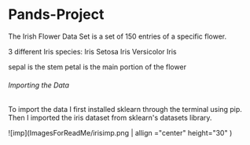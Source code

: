 # Pands-Project
 
The Irish Flower Data Set is a set of 150 entries of a specific flower.

3 different Iris species:
Iris Setosa
Iris Versicolor
Iris  

sepal is the stem
petal is the main portion of the flower



###### Importing the Data
To import the data I first installed sklearn through the terminal using pip. Then I imported the iris dataset from sklearn's datasets library.

![imp](ImagesForReadMe/irisimp.png | allign ="center" height="30" )
```


```
